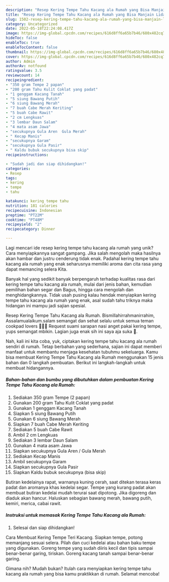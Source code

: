 ```yaml
---
description: "Resep Kering Tempe Tahu Kacang ala Rumah yang Bisa Manjain Lidah"
title: "Resep Kering Tempe Tahu Kacang ala Rumah yang Bisa Manjain Lidah"
slug: 1502-resep-kering-tempe-tahu-kacang-ala-rumah-yang-bisa-manjain-lidah
category: Uncategorized
date: 2022-05-18T22:24:08.417Z
image: https://img-global.cpcdn.com/recipes/616d8ff6a65b7b46/680x482cq70/kering-tempe-tahu-kacang-ala-rumah-foto-resep-utama.jpg
hideToc: false
enableToc: true
enableTocContent: false
thumbnail: https://img-global.cpcdn.com/recipes/616d8ff6a65b7b46/680x482cq70/kering-tempe-tahu-kacang-ala-rumah-foto-resep-utama.jpg
cover: https://img-global.cpcdn.com/recipes/616d8ff6a65b7b46/680x482cq70/kering-tempe-tahu-kacang-ala-rumah-foto-resep-utama.jpg
author: Admin
authorAv: notfound
ratingvalue: 3.5
reviewcount: 14
recipeingredient:
- "350 gram Tempe 2 papan"
- "200 gram Tahu Kulit Coklat yang padat"
- "1 genggam Kacang Tanah"
- "5 siung Bawang Putih"
- "6 siung Bawang Merah"
- "7 buah Cabe Merah Keriting"
- "5 buah Cabe Rawit"
- "2 cm Lengkuas"
- "3 lembar Daun Salam"
- "4 mata asam Jawa"
- "secukupnya Gula Aren  Gula Merah"
- " Kecap Manis"
- "secukupnya Garam"
- "secukupnya Gula Pasir"
- " Kaldu bubuk secukupnya bisa skip"
recipeinstructions:

- "Sudah jadi dan siap dihidangkan!"
categories:
- Resep
tags:
- kering
- tempe
- tahu

katakunci: kering tempe tahu 
nutrition: 181 calories
recipecuisine: Indonesian
preptime: "PT22M"
cooktime: "PT48M"
recipeyield: "2"
recipecategory: Dinner

---
```





Lagi mencari ide resep kering tempe tahu kacang ala rumah yang unik? Cara menyiapkannya sangat gampang. Jika salah mengolah maka hasilnya akan hambar dan justru cenderung tidak enak. Padahal kering tempe tahu kacang ala rumah yang enak seharusnya memiliki aroma dan cita rasa yang dapat memancing selera Kita.





Banyak hal yang sedikit banyak berpengaruh terhadap kualitas rasa dari kering tempe tahu kacang ala rumah, mulai dari jenis bahan, kemudian pemilihan bahan segar dan Bagus, hingga cara mengolah dan menghidangkannya. Tidak usah pusing kalau hendak menyiapkan kering tempe tahu kacang ala rumah yang enak,      asal sudah tahu triknya maka hidangan ini mampu jadi sajian spesial.














Resep Kering Tempe Tahu Kacang ala Rumah. Bismillahirrahmanirrahim, Assalamualaikum.salam semangat dan sehat selalu untuk semua teman cookpad lovers 🤗🤗🌱 Request suami sarapan nasi anget pakai kering tempe, yups semangat mbikin. Lagian juga enak sih ini saya aja suka 🤭.






Nah, kali ini kita coba, yuk, ciptakan kering tempe tahu kacang ala rumah sendiri di rumah. Tetap berbahan yang sederhana, sajian ini dapat memberi manfaat untuk membantu menjaga kesehatan tubuhmu sekeluarga. Kamu bisa membuat Kering Tempe Tahu Kacang ala Rumah menggunakan 15 jenis bahan dan 0 langkah pembuatan. Berikut ini langkah-langkah untuk membuat hidangannya.

<!--inarticleads1-->

##### Bahan-bahan dan bumbu yang dibutuhkan dalam pembuatan Kering Tempe Tahu Kacang ala Rumah:

1. Sediakan 350 gram Tempe (2 papan)
1. Gunakan 200 gram Tahu Kulit Coklat yang padat
1. Gunakan 1 genggam Kacang Tanah
1. Siapkan 5 siung Bawang Putih
1. Gunakan 6 siung Bawang Merah
1. Siapkan 7 buah Cabe Merah Keriting
1. Sediakan 5 buah Cabe Rawit
1. Ambil 2 cm Lengkuas
1. Sediakan 3 lembar Daun Salam
1. Gunakan 4 mata asam Jawa
1. Siapkan secukupnya Gula Aren / Gula Merah
1. Sediakan  Kecap Manis
1. Ambil secukupnya Garam
1. Siapkan secukupnya Gula Pasir
1. Siapkan  Kaldu bubuk secukupnya (bisa skip)


Butiran kedelainya rapat, warnanya kuning cerah, saat ditekan terasa keras padat dan aromanya khas kedelai segar. Tempe yang kurang padat akan membuat butiran kedelai mudah terurai saat dipotong. Jika digoreng dan diaduk akan hancur. Haluskan sebagian bawang merah, bawang putih, kemiri, merica, cabai rawit. 

<!--inarticleads2-->

##### Instruksi untuk memasak Kering Tempe Tahu Kacang ala Rumah:


1. Selesai dan siap dihidangkan!

Cara Membuat Kering Tempe Teri Kacang. Siapkan tempe, potong memanjang sesuai selera. Pilah dan cuci kedelai atau bahan baku tempe yang digunakan. Goreng tempe yang sudah diiris kecil dan tipis sampai benar-benar garing, tiriskan. Goreng kacang tanah sampai benar-benar garing. 

Gimana nih? Mudah bukan? Itulah cara menyiapkan kering tempe tahu kacang ala rumah yang bisa kamu praktikkan di rumah. Selamat mencoba!
